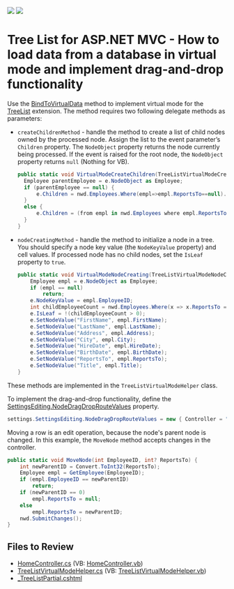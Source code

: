 <!-- default badges list -->
[![](https://img.shields.io/badge/Open_in_DevExpress_Support_Center-FF7200?style=flat-square&logo=DevExpress&logoColor=white)](https://supportcenter.devexpress.com/ticket/details/E4837)
[![](https://img.shields.io/badge/📖_How_to_use_DevExpress_Examples-e9f6fc?style=flat-square)](https://docs.devexpress.com/GeneralInformation/403183)
<!-- default badges end -->

# Tree List for ASP.NET MVC - How to load data from a database in virtual mode and implement drag-and-drop functionality

Use the [BindToVirtualData](https://docs.devexpress.com/AspNetMvc/DevExpress.Web.Mvc.TreeListExtension.BindToVirtualData(DevExpress.Web.Mvc.TreeListVirtualModeCreateChildrenMethod-DevExpress.Web.Mvc.TreeListVirtualModeNodeCreatingMethod)) method to implement virtual mode for the [TreeList](https://docs.devexpress.com/AspNetMvc/13765/components/tree-list) extension. The method requires two following delegate methods as parameters:

* `createChildrenMethod` - handle the method to create a list of child nodes owned by the processed node. Assign the list to the event parameter’s `Children` property. The `NodeObject` property returns the node currently being processed. If the event is raised for the root node, the `NodeObject` property returns `null` (Nothing for VB).
  ```cs
  public static void VirtualModeCreateChildren(TreeListVirtualModeCreateChildrenEventArgs e) {           
    Employee parentEmployee = e.NodeObject as Employee;
    if (parentEmployee == null) {
        e.Children = nwd.Employees.Where(empl=>empl.ReportsTo==null).ToList();
    }
    else {
        e.Children = (from empl in nwd.Employees where empl.ReportsTo == parentEmployee.EmployeeID select empl).ToList();
    }          
  }
  ```
* `nodeCreatingMethod` - handle the method to initialize a node in a tree. You should specify a node key value (the `NodeKeyValue` property) and cell values. If processed node has no child nodes, set the `IsLeaf` property to `true`.
  ```cs
  public static void VirtualModeNodeCreating(TreeListVirtualModeNodeCreatingEventArgs e) {
      Employee empl = e.NodeObject as Employee;
      if (empl == null)
          return;
      e.NodeKeyValue = empl.EmployeeID;
      int childEmployeeCount = nwd.Employees.Where(x => x.ReportsTo == empl.EmployeeID).ToList().Count;
      e.IsLeaf = !(childEmployeeCount > 0);           
      e.SetNodeValue("FirstName", empl.FirstName);
      e.SetNodeValue("LastName", empl.LastName);
      e.SetNodeValue("Address", empl.Address);
      e.SetNodeValue("City", empl.City);
      e.SetNodeValue("HireDate", empl.HireDate);
      e.SetNodeValue("BirthDate", empl.BirthDate);
      e.SetNodeValue("ReportsTo", empl.ReportsTo);
      e.SetNodeValue("Title", empl.Title);
  }
  ```

These methods are  implemented in the `TreeListVirtualModeHelper` class.

To implement the drag-and-drop functionality, define the [SettingsEditing.NodeDragDropRouteValues](https://docs.devexpress.com/AspNetMvc/DevExpress.Web.Mvc.MVCxTreeListSettingsEditing.NodeDragDropRouteValues) property.

```cs
settings.SettingsEditing.NodeDragDropRouteValues = new { Controller = "Home", Action = "MoveNodePartial" };
```

Moving a row is an edit operation, because the node's parent node is changed. In this example, the `MoveNode` method accepts changes in the controller.</p>

```cs
public static void MoveNode(int EmployeeID, int? ReportsTo) {
    int newParentID = Convert.ToInt32(ReportsTo);
    Employee empl = GetEmployee(EmployeeID);
    if (empl.EmployeeID == newParentID)
        return;
    if (newParentID == 0)
        empl.ReportsTo = null;
    else
        empl.ReportsTo = newParentID;
    nwd.SubmitChanges();
}
```

## Files to Review

* [HomeController.cs](./CS/Q515371/Controllers/HomeController.cs) (VB: [HomeController.vb](./VB/Q515371/Controllers/HomeController.vb))
* [TreeListVirtualModeHelper.cs](./CS/Q515371/Models/TreeListVirtualModeHelper.cs) (VB: [TreeListVirtualModeHelper.vb](./VB/Q515371/Models/TreeListVirtualModeHelper.vb))
* [_TreeListPartial.cshtml](./CS/Q515371/Views/Home/_TreeListPartial.cshtml)
